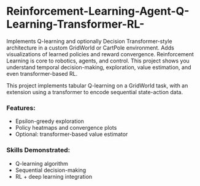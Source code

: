 # Reinforcement-Learning-Agent-Q-Learning-Transformer-RL-
Implements Q-learning and optionally Decision Transformer-style architecture in a custom GridWorld or CartPole environment. Adds visualizations of learned policies and reward convergence.
Reinforcement Learning is core to robotics, agents, and control. This project shows you understand temporal decision-making, exploration, value estimation, and even transformer-based RL.


This project implements tabular Q-learning on a GridWorld task, with an extension using a transformer to encode sequential state-action data.

### Features:
- Epsilon-greedy exploration
- Policy heatmaps and convergence plots
- Optional: transformer-based value estimator

### Skills Demonstrated:
- Q-learning algorithm
- Sequential decision-making
- RL + deep learning integration

